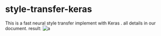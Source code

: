 # style-transfer-keras
This is a fast neural style transfer implement with Keras .
all details in our document.
result:
![a](/style-transfer-keras/blob/master/gh.jpg)
